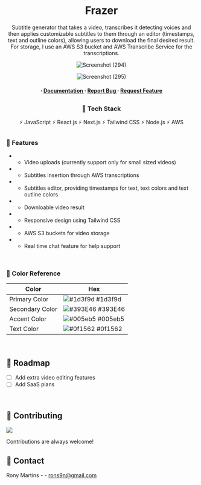 <div align='center'>

<h1>Frazer</h1>
<p>Subtitle generator that takes a video, transcribes it detecting voices and then applies customizable subtitles to them through an editor (timestamps, text and outline colors), allowing users to download the final desired result. For storage, I use an AWS S3 bucket and AWS Transcribe Service for the transcriptions.</p>

![Screenshot (294)](https://github.com/Roeck/Frazer/assets/28878478/452f563d-7bbd-4819-bb8b-cc5851d85730)


![Screenshot (295)](https://github.com/Roeck/Frazer/assets/28878478/99a7f940-a8bb-487f-be2c-a24dcc340a21)


<h4> <span> · </span> <a href="https://github.com/Roeck/Frazer/blob/master/README.md"> Documentation </a> <span> · </span> <a href="https://github.com/Roeck/Frazer/issues"> Report Bug </a> <span> · </span> <a href="https://github.com/Roeck/Frazer/issues"> Request Feature </a> </h4>

##

</div>

<div align='center'>
  
### :space_invader: Tech Stack

:zap: JavaScript
:zap: React.js
:zap: Next.js
:zap: Tailwind CSS
:zap: Node.js
:zap: AWS

</div>

##

### :dart: Features
- - Video uploads (currently support only for small sized videos)
- - Subtitles insertion through AWS transcriptions
- - Subtitles editor, providing timestamps for text, text colors and text outline colors
- - Downloable video result
- - Responsive design using Tailwind CSS
- - AWS S3 buckets for video storage
- - Real time chat feature for help support

 
<br />

  
### :art: Color Reference
| Color | Hex |
| --------------- | ---------------------------------------------------------------- |
| Primary Color | ![#1d3f9d](https://via.placeholder.com/10/1d3f9d?text=+) #1d3f9d |
| Secondary Color | ![#393E46](https://via.placeholder.com/10/393E46?text=+) #393E46 |
| Accent Color | ![#005eb5](https://via.placeholder.com/10/005eb5?text=+) #005eb5 |
| Text Color | ![#0f1562](https://via.placeholder.com/10/0f1562?text=+) #0f1562 |

<br />

## :compass: Roadmap

* [ ] Add extra video editing features
* [ ] Add SaaS plans

<br />


## :wave: Contributing

<a href="https://github.com/Roeck/Frazer/graphs/contributors"> <img src="https://contrib.rocks/image?repo=Louis3797/awesome-readme-template" /> </a>

Contributions are always welcome!


## :handshake: Contact

Rony Martins - - rons9n@gmail.com




